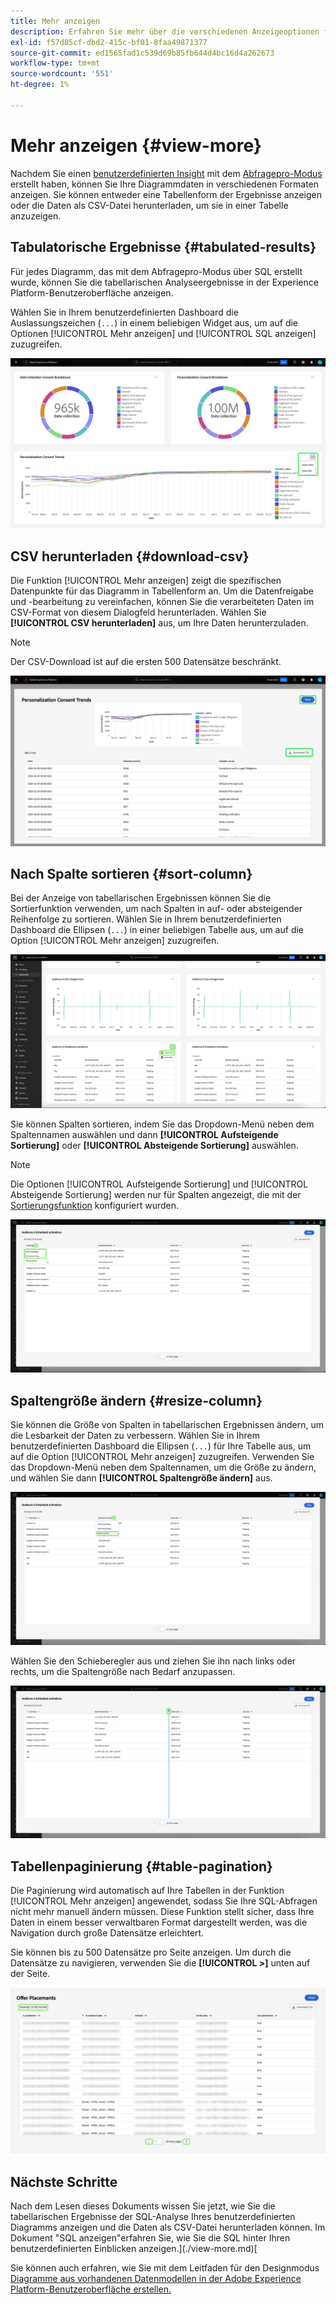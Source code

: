 ```yaml
---
title: Mehr anzeigen
description: Erfahren Sie mehr über die verschiedenen Anzeigeoptionen für SQL-analysierte Daten. Über Ihr benutzerdefiniertes Dashboard können Sie die tabellarischen Ergebnisse Ihrer Analyse anzeigen oder die verarbeiteten Daten im CSV-Format herunterladen.
exl-id: f57d85cf-dbd2-415c-bf01-8faa49871377
source-git-commit: ed1565fad1c539d69b85fb644d4bc16d4a262673
workflow-type: tm+mt
source-wordcount: '551'
ht-degree: 1%

---
```


# Mehr anzeigen {#view-more}

Nachdem Sie einen [benutzerdefinierten Insight](../sql-insights/overview.md) mit dem [Abfragepro-Modus](./overview.md) erstellt haben, können Sie Ihre Diagrammdaten in verschiedenen Formaten anzeigen. Sie können entweder eine Tabellenform der Ergebnisse anzeigen oder die Daten als CSV-Datei herunterladen, um sie in einer Tabelle anzuzeigen.

## Tabulatorische Ergebnisse {#tabulated-results}

Für jedes Diagramm, das mit dem Abfragepro-Modus über SQL erstellt wurde, können Sie die tabellarischen Analyseergebnisse in der Experience Platform-Benutzeroberfläche anzeigen.

Wählen Sie in Ihrem benutzerdefinierten Dashboard die Auslassungszeichen (`...`) in einem beliebigen Widget aus, um auf die Optionen [!UICONTROL Mehr anzeigen] und [!UICONTROL SQL anzeigen] zuzugreifen.

![Ein benutzerdefiniertes Dashboard mit dem Dropdown-Menü mit den Auslassungspunkten eines Einblicks und hervorgehobenen Optionen &quot;Mehr anzeigen&quot;und &quot;SQL anzeigen&quot;.](../../images/sql-insights/ellipses-dropdown.png)

## CSV herunterladen {#download-csv}

Die Funktion [!UICONTROL Mehr anzeigen] zeigt die spezifischen Datenpunkte für das Diagramm in Tabellenform an. Um die Datenfreigabe und -bearbeitung zu vereinfachen, können Sie die verarbeiteten Daten im CSV-Format von diesem Dialogfeld herunterladen. Wählen Sie **[!UICONTROL CSV herunterladen]** aus, um Ihre Daten herunterzuladen.

>[!NOTE]
>
>Der CSV-Download ist auf die ersten 500 Datensätze beschränkt.

![Ein Dialogfeld mit einer Vorschau Ihres Einblicks und den tabellarisierten Ergebnissen Ihrer SQL, die den Einblick generiert haben.](../../images/query-pro-mode/view-more-download-csv.png)

## Nach Spalte sortieren {#sort-column}

Bei der Anzeige von tabellarischen Ergebnissen können Sie die Sortierfunktion verwenden, um nach Spalten in auf- oder absteigender Reihenfolge zu sortieren. Wählen Sie in Ihrem benutzerdefinierten Dashboard die Ellipsen (`...`) in einer beliebigen Tabelle aus, um auf die Option [!UICONTROL Mehr anzeigen] zuzugreifen.

![Ein benutzerdefiniertes Dashboard mit dem Dropdown-Menü mit den Auslassungspunkten einer Tabelle und der Option Mehr anzeigen wurde hervorgehoben.](../../images/query-pro-mode/advanced-ellipses-dropdown.png)

Sie können Spalten sortieren, indem Sie das Dropdown-Menü neben dem Spaltennamen auswählen und dann **[!UICONTROL Aufsteigende Sortierung]** oder **[!UICONTROL Absteigende Sortierung]** auswählen.

>[!NOTE]
>
>Die Optionen [!UICONTROL Aufsteigende Sortierung] und [!UICONTROL Absteigende Sortierung] werden nur für Spalten angezeigt, die mit der [Sortierungsfunktion](../overview.md/#advanced-attributes) konfiguriert wurden.

![Ein Dropdown-Menü für die Tabellenspalte, in dem die Optionen Aufsteigende Sortierung und Absteigende Sortierung hervorgehoben sind.](../../images/query-pro-mode/advanced-sort-dropdown.png)

## Spaltengröße ändern {#resize-column}

Sie können die Größe von Spalten in tabellarischen Ergebnissen ändern, um die Lesbarkeit der Daten zu verbessern. Wählen Sie in Ihrem benutzerdefinierten Dashboard die Ellipsen (`...`) für Ihre Tabelle aus, um auf die Option [!UICONTROL Mehr anzeigen] zuzugreifen. Verwenden Sie das Dropdown-Menü neben dem Spaltennamen, um die Größe zu ändern, und wählen Sie dann **[!UICONTROL Spaltengröße ändern]** aus.

![Ein Dropdown-Menü für die Tabellenspalte, in dem die Option Spaltengröße ändern hervorgehoben ist.](../../images/query-pro-mode/advanced-resize-dropdown.png)

Wählen Sie den Schieberegler aus und ziehen Sie ihn nach links oder rechts, um die Spaltengröße nach Bedarf anzupassen.

![Eine Tabelle mit der hervorgehobenen Größe der Spalte.](../../images/query-pro-mode/advanced-resize-column.png)

## Tabellenpaginierung {#table-pagination}

Die Paginierung wird automatisch auf Ihre Tabellen in der Funktion [!UICONTROL Mehr anzeigen] angewendet, sodass Sie Ihre SQL-Abfragen nicht mehr manuell ändern müssen. Diese Funktion stellt sicher, dass Ihre Daten in einem besser verwaltbaren Format dargestellt werden, was die Navigation durch große Datensätze erleichtert.

Sie können bis zu 500 Datensätze pro Seite anzeigen. Um durch die Datensätze zu navigieren, verwenden Sie die **[!UICONTROL >]** unten auf der Seite.

![Ergebnisse mit Registerkarten, deren Ergebnisse und Paginierung hervorgehoben sind.](../../images/query-pro-mode/advanced-table-pagination.png)

## Nächste Schritte

Nach dem Lesen dieses Dokuments wissen Sie jetzt, wie Sie die tabellarischen Ergebnisse der SQL-Analyse Ihres benutzerdefinierten Diagramms anzeigen und die Daten als CSV-Datei herunterladen können. Im Dokument &quot;SQL anzeigen&quot;erfahren Sie, wie Sie die SQL hinter Ihren benutzerdefinierten Einblicken anzeigen.](./view-more.md)[

Sie können auch erfahren, wie Sie mit dem Leitfaden für den Designmodus [ Diagramme aus vorhandenen Datenmodellen in der Adobe Experience Platform-Benutzeroberfläche erstellen.](../../user-defined-dashboards.md)

